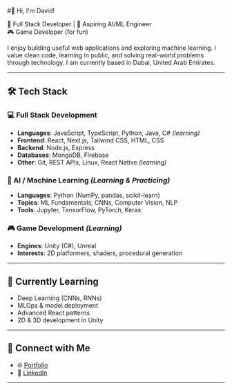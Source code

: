 #👋  Hi, I'm David! 

🎯 Full Stack Developer | 🧠 Aspiring AI/ML Engineer  
🎮 Game Developer (for fun)

I enjoy building useful web applications and exploring machine learning. I value clean code, learning in public, and solving real-world problems through technology.
I am currently based in Dubai, United Arab Emirates.

---

## 🛠️ Tech Stack

### 💻 Full Stack Development
- **Languages**: JavaScript, TypeScript, Python, Java, C# *(learning)*
- **Frontend**: React, Next.js, Tailwind CSS, HTML, CSS
- **Backend**: Node.js, Express
- **Databases**: MongoDB, Firebase
- **Other**: Git, REST APIs, Linux, React Native *(learning)*

### 🤖 AI / Machine Learning *(Learning & Practicing)*
- **Languages**: Python (NumPy, pandas, scikit-learn)
- **Topics**: ML Fundamentals, CNNs, Computer Vision, NLP
- **Tools**: Jupyter, TensorFlow, PyTorch, Keras

### 🎮 Game Development *(Learning)*
- **Engines**: Unity (C#), Unreal
- **Interests**: 2D platformers, shaders, procedural generation

---

## 🚧 Currently Learning
- Deep Learning (CNNs, RNNs)
- MLOps & model deployment
- Advanced React patterns
- 2D & 3D development in Unity

---

## 🔗 Connect with Me
- 🌐 [Portfolio](https://davekolian.github.io/)
- 💼 [LinkedIn](https://linkedin.com/in/davekol)  

---

<!-- ## 📌 Featured Projects
- [🌐 Full Stack Blog Platform](https://github.com/yourusername/blog-platform)  
  A MERN stack app with authentication, CRUD, and markdown editor.

- [🧠 Simple ML Classifier](https://github.com/yourusername/ml-classifier)  
  A beginner-friendly machine learning project using scikit-learn.

- [🎮 2D Platformer Game](https://github.com/yourusername/platformer-game)  
  Side-scrolling pixel art game built in Unity for fun and learning.

---
-->
